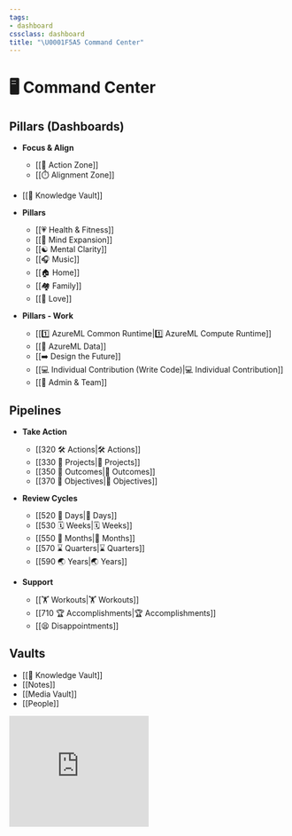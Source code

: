 ```yaml
---
tags:
- dashboard
cssclass: dashboard
title: "\U0001F5A5️ Command Center"
---
```


# 🖥️ Command Center

## Pillars (Dashboards)

- **Focus & Align**
    - [[🚀 Action Zone]]
    - [[⏱️ Alignment Zone]]
- [[🔮 Knowledge Vault]]

- **Pillars**
    - [[💗 Health & Fitness]]
    - [[🤯 Mind Expansion]]
    - [[☯️ Mental Clarity]]
    - [[🎧 Music]]
    - [[🏠 Home]]
    - [[🏘 Family]]
    - [[🥰 Love]]

- **Pillars - Work**
    - [[1️⃣ AzureML Common Runtime|1️⃣ AzureML Compute Runtime]]
    - [[🔢 AzureML Data]]
    - [[➡️ Design the Future]]
    - [[💻 Individual Contribution (Write Code)|💻 Individual Contribution]]
    - [[💾 Admin & Team]]

## Pipelines

- **Take Action**
    - [[320 🛠 Actions|🛠 Actions]]
    - [[330 🧗 Projects|🧗 Projects]]
    - [[350 🎯 Outcomes|🎯 Outcomes]]
    - [[370 🎨 Objectives|🎨 Objectives]]

- **Review Cycles**
    - [[520 🌄 Days|🌄 Days]]
    - [[530 🗓 Weeks|🗓 Weeks]]
    - [[550 📅 Months|📅 Months]]
    - [[570 ⌛️ Quarters|⌛️ Quarters]]
    - [[590 🌏 Years|🌏 Years]]

- **Support**
    - [[🏋️ Workouts|🏋️ Workouts]]
    - [[710 🏆 Accomplishments|🏆 Accomplishments]]
    - [[😫 Disappointments]]

## Vaults

- [[🔮 Knowledge Vault]]
- [[Notes]]
- [[Media Vault]]
- [[People]]


<iframe height=200 width=50% frameborder=0 src="https://indify.co/widgets/live/progressBar/sklvo3i3O3EOjQrtRhiL" ></iframe>
